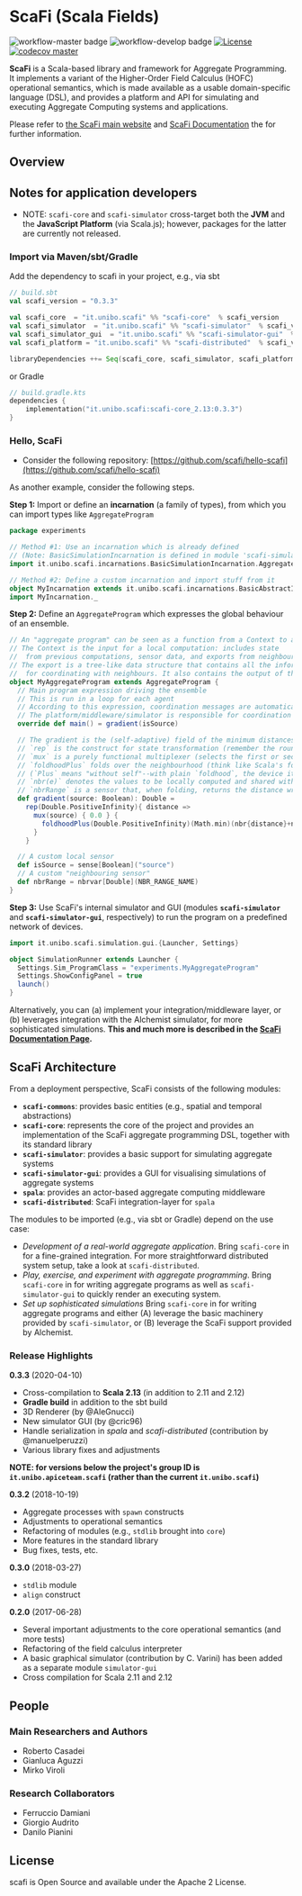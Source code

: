 # ScaFi (**Sca**la **Fi**elds) #

![workflow-master badge](https://github.com/scafi/scafi/actions/workflows/build-and-deploy.yml/badge.svg?branch=master)
![workflow-develop badge](https://github.com/scafi/scafi/actions/workflows/build-and-deploy.yml/badge.svg?branch=develop)
[![License](https://img.shields.io/badge/License-Apache_2.0-blue.svg)](https://opensource.org/licenses/Apache-2.0)
[![codecov master](https://codecov.io/gh/scafi/scafi/branch/master/graph/badge.svg?token=RONGUW08K1)](https://codecov.io/gh/scafi/scafi)

**ScaFi** is a Scala-based library and framework for Aggregate Programming.
It implements a variant of the Higher-Order Field Calculus (HOFC) operational semantics,
 which is made available as a usable domain-specific language (DSL),
and provides a platform and API for simulating and executing Aggregate Computing systems and applications.

Please refer to [the ScaFi main website](https://scafi.github.io/) 
 and [ScaFi Documentation](https://scafi.github.io/docs) the for further information.

## Overview

## Notes for application developers

- NOTE: `scafi-core` and `scafi-simulator` cross-target both the **JVM** and the **JavaScript Platform** (via Scala.js); however, 
 packages for the latter are currently not released.

### Import via Maven/sbt/Gradle

Add the dependency to scafi in your project, e.g., via sbt

```scala
// build.sbt
val scafi_version = "0.3.3"

val scafi_core  = "it.unibo.scafi" %% "scafi-core"  % scafi_version
val scafi_simulator  = "it.unibo.scafi" %% "scafi-simulator"  % scafi_version
val scafi_simulator_gui  = "it.unibo.scafi" %% "scafi-simulator-gui"  % scafi_version
val scafi_platform = "it.unibo.scafi" %% "scafi-distributed"  % scafi_version

libraryDependencies ++= Seq(scafi_core, scafi_simulator, scafi_platform)
```

or Gradle

```kotlin
// build.gradle.kts
dependencies {
    implementation("it.unibo.scafi:scafi-core_2.13:0.3.3")
}
```

### Hello, ScaFi

* Consider the following repository: [https://github.com/scafi/hello-scafi](https://github.com/scafi/hello-scafi)

As another example, consider the following steps.

**Step 1:** Import or define an **incarnation** (a family of types),
from which you can import types like `AggregateProgram`
```scala
package experiments

// Method #1: Use an incarnation which is already defined
// (Note: BasicSimulationIncarnation is defined in module 'scafi-simulator')
import it.unibo.scafi.incarnations.BasicSimulationIncarnation.AggregateProgram

// Method #2: Define a custom incarnation and import stuff from it
object MyIncarnation extends it.unibo.scafi.incarnations.BasicAbstractIncarnation
import MyIncarnation._
```

**Step 2:** Define an `AggregateProgram` which expresses the global behaviour of an ensemble.

```scala
// An "aggregate program" can be seen as a function from a Context to an Export
// The Context is the input for a local computation: includes state 
//  from previous computations, sensor data, and exports from neighbours.
// The export is a tree-like data structure that contains all the information needed
//  for coordinating with neighbours. It also contains the output of the computation.
object MyAggregateProgram extends AggregateProgram {
  // Main program expression driving the ensemble
  // This is run in a loop for each agent
  // According to this expression, coordination messages are automatically generated
  // The platform/middleware/simulator is responsible for coordination
  override def main() = gradient(isSource)

  // The gradient is the (self-adaptive) field of the minimum distances from source nodes
  // `rep` is the construct for state transformation (remember the round-by-round loop behaviour)
  // `mux` is a purely functional multiplexer (selects the first or second branch according to condition)
  // `foldhoodPlus` folds over the neighbourhood (think like Scala's fold)
  // (`Plus` means "without self"--with plain `foldhood`, the device itself is folded)
  // `nbr(e)` denotes the values to be locally computed and shared with neighbours
  // `nbrRange` is a sensor that, when folding, returns the distance wrt each neighbour
  def gradient(source: Boolean): Double =
    rep(Double.PositiveInfinity){ distance =>
      mux(source) { 0.0 } {
        foldhoodPlus(Double.PositiveInfinity)(Math.min)(nbr{distance}+nbrRange)
      }
    }

  // A custom local sensor
  def isSource = sense[Boolean]("source")
  // A custom "neighbouring sensor"
  def nbrRange = nbrvar[Double](NBR_RANGE_NAME)
}
```

**Step 3:** Use ScaFi's internal simulator and GUI 
(modules **`scafi-simulator`** and **`scafi-simulator-gui`**, respectively) 
to run the program on a predefined network of devices.

```scala
import it.unibo.scafi.simulation.gui.{Launcher, Settings}

object SimulationRunner extends Launcher {
  Settings.Sim_ProgramClass = "experiments.MyAggregateProgram"
  Settings.ShowConfigPanel = true
  launch()
}
```

Alternatively, you can (a) implement your integration/middleware layer,
or (b) leverages integration with the Alchemist simulator, for more
sophisticated simulations.
**This and much more is described in the [ScaFi Documentation Page](https://scafi.github.io/docs).**

## ScaFi Architecture

From a deployment perspective, ScaFi consists of the following modules:

* **`scafi-commons`**: provides basic entities (e.g., spatial and temporal abstractions)
* **`scafi-core`**: represents the core of the project and provides an implementation of the ScaFi aggregate programming DSL,
  together with its standard library
* **`scafi-simulator`**: provides a basic support for simulating aggregate systems
* **`scafi-simulator-gui`**: provides a GUI for visualising simulations of aggregate systems
* **`spala`**: provides an actor-based aggregate computing middleware
* **`scafi-distributed`**: ScaFi integration-layer for `spala`

The modules to be imported (e.g., via sbt or Gradle) depend on the use case:

* _Development of a real-world aggregate application_.
  Bring `scafi-core` in for a fine-grained integration. For more straightforward distributed system setup, take a look at `scafi-distributed`.
* _Play, exercise, and experiment with aggregate programming_.
  Bring `scafi-core` in for writing aggregate programs as well as `scafi-simulator-gui` to quickly render an executing system.
* _Set up sophisticated simulations_
  Bring `scafi-core` in for writing aggregate programs
  and either (A) leverage the basic machinery provided by `scafi-simulator`,
  or (B) leverage the ScaFi support provided by Alchemist.

### Release Highlights

**0.3.3** (2020-04-10)

* Cross-compilation to **Scala 2.13** (in addition to 2.11 and 2.12)
* **Gradle build** in addition to the sbt build
* 3D Renderer (by @AleGnucci)
* New simulator GUI (by @cric96)
* Handle serialization in *spala* and *scafi-distributed* (contribution by @manuelperuzzi)
* Various library fixes and adjustments

**NOTE: for versions below the project's group ID is `it.unibo.apiceteam.scafi` (rather than the current **`it.unibo.scafi`**)**

**0.3.2** (2018-10-19)

* Aggregate processes with `spawn` constructs
* Adjustments to operational semantics
* Refactoring of modules (e.g., `stdlib` brought into `core`)
* More features in the standard library
* Bug fixes, tests, etc.

**0.3.0** (2018-03-27)

* `stdlib` module
* `align` construct

**0.2.0** (2017-06-28)

* Several important adjustments to the core operational semantics (and more tests)
* Refactoring of the field calculus interpreter
* A basic graphical simulator (contribution by C. Varini) has been added as a separate module `simulator-gui`
* Cross compilation for Scala 2.11 and 2.12

## People

### Main Researchers and Authors

* Roberto Casadei
* Gianluca Aguzzi
* Mirko Viroli

### Research Collaborators

* Ferruccio Damiani
* Giorgio Audrito
* Danilo Pianini

## License ##

scafi is Open Source and available under the Apache 2 License.
